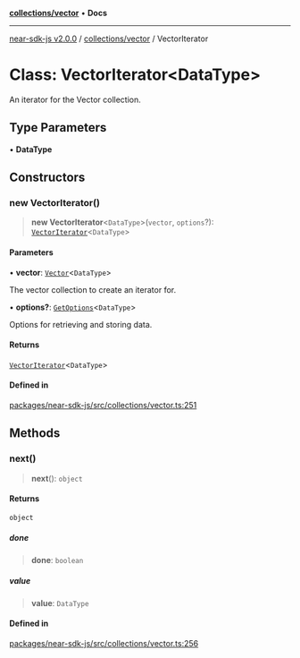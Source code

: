 [**collections/vector**](../README.md) • **Docs**

***

[near-sdk-js v2.0.0](../../../packages.md) / [collections/vector](../README.md) / VectorIterator

# Class: VectorIterator\<DataType\>

An iterator for the Vector collection.

## Type Parameters

• **DataType**

## Constructors

### new VectorIterator()

> **new VectorIterator**\<`DataType`\>(`vector`, `options`?): [`VectorIterator`](VectorIterator.md)\<`DataType`\>

#### Parameters

• **vector**: [`Vector`](Vector.md)\<`DataType`\>

The vector collection to create an iterator for.

• **options?**: [`GetOptions`](../../../types/collections/interfaces/GetOptions.md)\<`DataType`\>

Options for retrieving and storing data.

#### Returns

[`VectorIterator`](VectorIterator.md)\<`DataType`\>

#### Defined in

[packages/near-sdk-js/src/collections/vector.ts:251](https://github.com/LimeChain/near-sdk-js/blob/5530eb605b430589e35fde22ec4943fa536f58d1/packages/near-sdk-js/src/collections/vector.ts#L251)

## Methods

### next()

> **next**(): `object`

#### Returns

`object`

##### done

> **done**: `boolean`

##### value

> **value**: `DataType`

#### Defined in

[packages/near-sdk-js/src/collections/vector.ts:256](https://github.com/LimeChain/near-sdk-js/blob/5530eb605b430589e35fde22ec4943fa536f58d1/packages/near-sdk-js/src/collections/vector.ts#L256)
